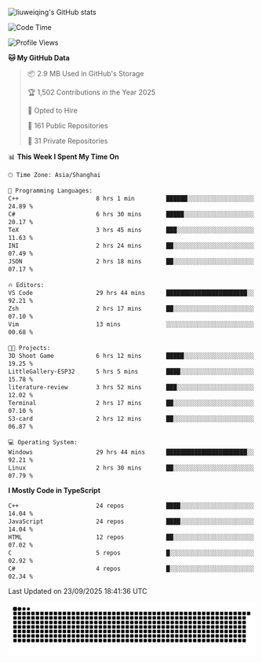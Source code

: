 ![liuweiqing's GitHub stats](https://github-readme-stats.vercel.app/api?username=14790897&show_icons=true&locale=cn&include_all_commits=true&count_private=true)

<!--START_SECTION:waka-->
![Code Time](http://img.shields.io/badge/Code%20Time-2%2C543%20hrs%2056%20mins-blue)

![Profile Views](http://img.shields.io/badge/Profile%20Views-19-blue)

**🐱 My GitHub Data** 

> 📦 2.9 MB Used in GitHub's Storage 
 > 
> 🏆 1,502 Contributions in the Year 2025
 > 
> 💼 Opted to Hire
 > 
> 📜 161 Public Repositories 
 > 
> 🔑 31 Private Repositories 
 > 
📊 **This Week I Spent My Time On** 

```text
🕑︎ Time Zone: Asia/Shanghai

💬 Programming Languages: 
C++                      8 hrs 1 min         ██████░░░░░░░░░░░░░░░░░░░   24.89 % 
C#                       6 hrs 30 mins       █████░░░░░░░░░░░░░░░░░░░░   20.17 % 
TeX                      3 hrs 45 mins       ███░░░░░░░░░░░░░░░░░░░░░░   11.63 % 
INI                      2 hrs 24 mins       ██░░░░░░░░░░░░░░░░░░░░░░░   07.49 % 
JSON                     2 hrs 18 mins       ██░░░░░░░░░░░░░░░░░░░░░░░   07.17 % 

🔥 Editors: 
VS Code                  29 hrs 44 mins      ███████████████████████░░   92.21 % 
Zsh                      2 hrs 17 mins       ██░░░░░░░░░░░░░░░░░░░░░░░   07.10 % 
Vim                      13 mins             ░░░░░░░░░░░░░░░░░░░░░░░░░   00.68 % 

🐱‍💻 Projects: 
3D Shoot Game            6 hrs 12 mins       █████░░░░░░░░░░░░░░░░░░░░   19.25 % 
LittleGallery-ESP32      5 hrs 5 mins        ████░░░░░░░░░░░░░░░░░░░░░   15.78 % 
literature-review        3 hrs 52 mins       ███░░░░░░░░░░░░░░░░░░░░░░   12.02 % 
Terminal                 2 hrs 17 mins       ██░░░░░░░░░░░░░░░░░░░░░░░   07.10 % 
S3-card                  2 hrs 12 mins       ██░░░░░░░░░░░░░░░░░░░░░░░   06.87 % 

💻 Operating System: 
Windows                  29 hrs 44 mins      ███████████████████████░░   92.21 % 
Linux                    2 hrs 30 mins       ██░░░░░░░░░░░░░░░░░░░░░░░   07.79 % 
```

**I Mostly Code in TypeScript** 

```text
C++                      24 repos            ████░░░░░░░░░░░░░░░░░░░░░   14.04 % 
JavaScript               24 repos            ████░░░░░░░░░░░░░░░░░░░░░   14.04 % 
HTML                     12 repos            ██░░░░░░░░░░░░░░░░░░░░░░░   07.02 % 
C                        5 repos             █░░░░░░░░░░░░░░░░░░░░░░░░   02.92 % 
C#                       4 repos             █░░░░░░░░░░░░░░░░░░░░░░░░   02.34 % 
```




 Last Updated on 23/09/2025 18:41:36 UTC
<!--END_SECTION:waka-->

<picture>
  <source media="(prefers-color-scheme: dark)" srcset="https://raw.githubusercontent.com/14790897/14790897/output/github-contribution-grid-snake-dark.svg" />
  <source media="(prefers-color-scheme: light)" srcset="https://raw.githubusercontent.com/14790897/14790897/output/github-contribution-grid-snake.svg" />
  <img alt="github-snake" src="https://raw.githubusercontent.com/14790897/14790897/output/github-contribution-grid-snake.svg" />
</picture>
